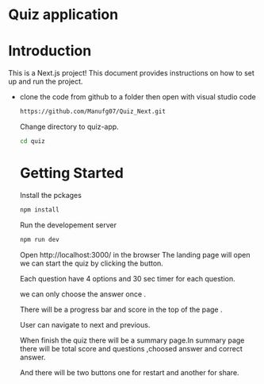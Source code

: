 # Quiz application

# Introduction
This is a Next.js project! This document provides instructions on how to set up and run the project.

- clone the code from github to a folder then open with visual studio code
  ~~~sh
  https://github.com/Manufg07/Quiz_Next.git
  ~~~
  Change directory to quiz-app.
  ~~~sh
  cd quiz
  ~~~
  # Getting Started

  Install the pckages
  ~~~sh
  npm install
  ~~~
  Run the developement server
  ~~~sh
  npm run dev
  ~~~
  Open http://localhost:3000/ in the browser
  The landing page will open we can start the quiz by clicking the button.
  
  Each question have 4 options and 30 sec timer for each question.
  
  we can only choose the answer once .
  
  There will be a progress bar and score in the top of the page .
  
  User can navigate to next and previous.
  
  When finish the quiz there will be a summary page.In summary page there will be total score and questions ,choosed answer and 
  correct answer.
  
  And there will be two buttons one for restart and another for share.
   
  
  
   
